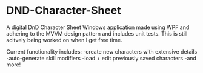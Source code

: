 # DND-Character-Sheet

A digital DnD Character Sheet Windows application made using WPF and adhering to the MVVM design pattern and includes unit tests. This is still acitvely being worked on when I get free time.

Current functionality includes: 
 -create new characters with extensive details 
 -auto-generate skill modifiers 
 -load + edit previously saved characters 
 -and more!
